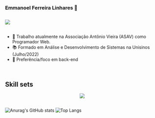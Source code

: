 ### Emmanoel Ferreira Linhares 👋

## 

<div>
  <a href="https://www.linkedin.com/in/emmanoel-ferreira-linhares-b74a0b71/" target="_blank"><img src="https://img.shields.io/badge/LinkedIn-0077B5?style=for-the-badge&logo=linkedin&logoColor=white" /></a>
</div>
<br/>

- 🔭 Trabalho atualmente na Associação Antônio Vieira (ASAV) como Programador Web.
- 📚 Formado em Análise e Desenvolvimento de Sistemas na Unisinos (Julho/2022)
- 🌱 Preferência/foco em back-end
<br/>
<h2>Skill sets</h2>
<div align="center">
  <img src="https://skillicons.dev/icons?i=javascript,typescript,nodejs,java,spring,postgres,git,github,html,css" />
</div>
<br/>
  
  ![Anurag's GitHub stats](https://github-readme-stats.vercel.app/api?username=emmanoelf&show_icons=true&theme=tokyonight)
  ![Top Langs](https://github-readme-stats.vercel.app/api/top-langs/?username=emmanoelf&layout=compact&theme=tokyonight)

